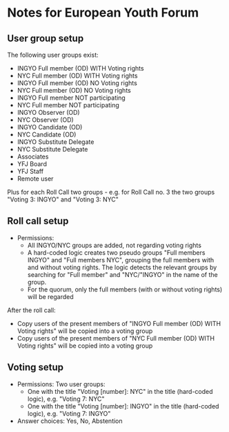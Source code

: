 # Notes for European Youth Forum

## User group setup

The following user groups exist:
- INGYO Full member (OD) WITH Voting rights
- NYC Full member (OD) WITH Voting rights
- INGYO Full member (OD) NO Voting rights
- NYC Full member (OD) NO Voting rights
- INGYO Full member NOT participating
- NYC Full member NOT participating
- INGYO Observer (OD)
- NYC Observer (OD)
- INGYO Candidate (OD)
- NYC Candidate (OD)
- INGYO Substitute Delegate
- NYC Substitute Delegate
- Associates
- YFJ Board
- YFJ Staff
- Remote user

Plus for each Roll Call two groups - e.g. for Roll Call no. 3 the two groups "Voting 3: INGYO" and "Voting 3: NYC"

## Roll call setup

- Permissions:
  - All INGYO/NYC groups are added, not regarding voting rights
  - A hard-coded logic creates two pseudo groups "Full members INGYO" and "Full members NYC", grouping the full members with and without voting rights. The logic detects the relevant groups by searching for "Full member" and "NYC/"INGYO" in the name of the group.
  - For the quorum, only the full members (with or without voting rights) will be regarded

After the roll call:
  - Copy users of the present members of "INGYO Full member (OD) WITH Voting rights" will be copied into a voting group
  - Copy users of the present members of "NYC Full member (OD) WITH Voting rights" will be copied into a voting group

## Voting setup

- Permissions: Two user groups:
  - One with the title "Voting [number]: NYC" in the title (hard-coded logic), e.g. "Voting 7: NYC"
  - One with the title "Voting [number]: INGYO" in the title (hard-coded logic), e.g. "Voting 7: INGYO"
- Answer choices: Yes, No, Abstention
